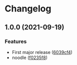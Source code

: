 # Changelog

## 1.0.0 (2021-09-19)


### Features

* First major release ([6039cf4](https://www.github.com/live627/upload-release-asset/commit/6039cf4d9f5e2864e1302b5505d81a1c8fb863ac))
* noodle ([f0235f8](https://www.github.com/live627/upload-release-asset/commit/f0235f82adaafda7134eda507c6b9db5fa0b716d))
